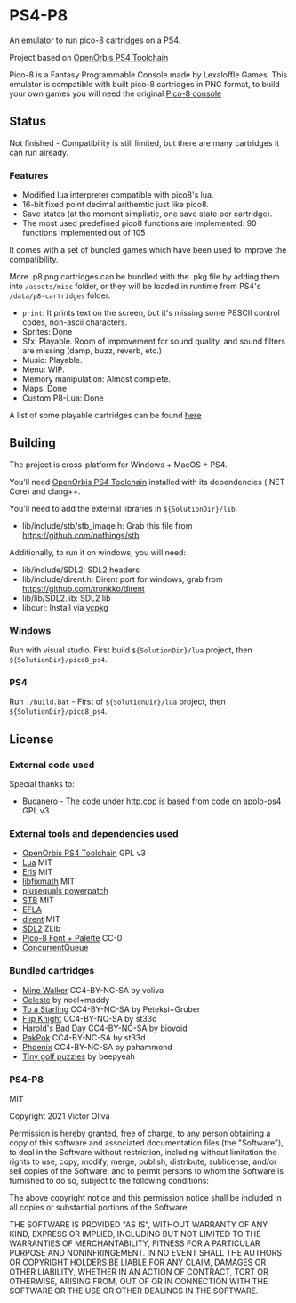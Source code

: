 # PS4-P8

An emulator to run pico-8 cartridges on a PS4.

Project based on [OpenOrbis PS4 Toolchain](https://github.com/OpenOrbis/OpenOrbis-PS4-Toolchain)

Pico-8 is a Fantasy Programmable Console made by Lexaloffle Games. This emulator is compatible with built pico-8 cartridges in PNG format, to build your own games you will need the original [Pico-8 console](https://www.lexaloffle.com/pico-8.php)

## Status

Not finished - Compatibility is still limited, but there are many cartridges it can run already.

### Features

- Modified lua interpreter compatible with pico8's lua.
- 16-bit fixed point decimal arithemtic just like pico8.
- Save states (at the moment simplistic, one save state per cartridge).
- The most used predefined pico8 functions are implemented: 90 functions implemented out of 105

It comes with a set of bundled games which have been used to improve the compatibility.

More .p8.png cartridges can be bundled with the .pkg file by adding them into `/assets/misc` folder, or they will be loaded in runtime from PS4's `/data/p8-cartridges` folder.

- `print`: It prints text on the screen, but it's missing some P8SCII control codes, non-ascii characters.
- Sprites: Done
- Sfx: Playable. Room of improvement for sound quality, and sound filters are missing (damp, buzz, reverb, etc.)
- Music: Playable.
- Menu: WIP.
- Memory manipulation: Almost complete.
- Maps: Done
- Custom P8-Lua: Done

A list of some playable cartridges can be found [here](https://github.com/voliva/ps4-p8/blob/main/PlayableCartridges.md)

## Building

The project is cross-platform for Windows + MacOS + PS4.

You'll need [OpenOrbis PS4 Toolchain](https://github.com/OpenOrbis/OpenOrbis-PS4-Toolchain) installed with its dependencies (.NET Core) and clang++.

You'll need to add the external libraries in `${SolutionDir}/lib`:

- lib/include/stb/stb_image.h: Grab this file from https://github.com/nothings/stb

Additionally, to run it on windows, you will need:

- lib/include/SDL2: SDL2 headers
- lib/include/dirent.h: Dirent port for windows, grab from https://github.com/tronkko/dirent
- lib/lib/SDL2.lib: SDL2 lib
- libcurl: Install via [vcpkg](https://curl.se/docs/install.html)

### Windows

Run with visual studio. First build `${SolutionDir}/lua` project, then `${SolutionDir}/pico8_ps4`.

### PS4

Run `./build.bat` - First of `${SolutionDir}/lua` project, then `${SolutionDir}/pico8_ps4`.

## License

### External code used

Special thanks to:

- Bucanero - The code under http.cpp is based from code on [apolo-ps4](https://github.com/bucanero/apollo-ps4) GPL v3

### External tools and dependencies used

- [OpenOrbis PS4 Toolchain](https://github.com/OpenOrbis/OpenOrbis-PS4-Toolchain) GPL v3
- [Lua](https://www.lua.org/) MIT
- [Eris](https://github.com/fnuecke/eris) MIT
- [libfixmath](https://code.google.com/archive/p/libfixmath/) MIT
- [plusequals powerpatch](http://lua-users.org/wiki/LuaPowerPatches)
- [STB](https://github.com/nothings/stb) MIT
- [EFLA](http://www.edepot.com/algorithm.html)
- [dirent](https://github.com/tronkko/dirent) MIT
- [SDL2](https://www.libsdl.org/) ZLib
- [Pico-8 Font + Palette](https://www.lexaloffle.com/pico-8.php?page=faq) CC-0
- [ConcurrentQueue](https://stackoverflow.com/a/26491017/1026619)

### Bundled cartridges

- [Mine Walker](https://www.lexaloffle.com/bbs/?tid=42395) CC4-BY-NC-SA by voliva
- [Celeste](https://www.lexaloffle.com/bbs/?tid=2145) by noel+maddy
- [To a Starling](https://www.lexaloffle.com/bbs/?tid=45958) CC4-BY-NC-SA by Peteksi+Gruber
- [Flip Knight](https://www.lexaloffle.com/bbs/?tid=40906) CC4-BY-NC-SA by st33d
- [Harold's Bad Day](https://www.lexaloffle.com/bbs/?pid=100973) CC4-BY-NC-SA by biovoid
- [PakPok](https://www.lexaloffle.com/bbs/?tid=35326) CC4-BY-NC-SA by st33d
- [Phoenix](https://www.lexaloffle.com/bbs/?tid=44727) CC4-BY-NC-SA by pahammond
- [Tiny golf puzzles](https://www.lexaloffle.com/bbs/?pid=79680) by beepyeah

### PS4-P8

MIT

Copyright 2021 Victor Oliva

Permission is hereby granted, free of charge, to any person obtaining a copy of this software and associated documentation files (the "Software"), to deal in the Software without restriction, including without limitation the rights to use, copy, modify, merge, publish, distribute, sublicense, and/or sell copies of the Software, and to permit persons to whom the Software is furnished to do so, subject to the following conditions:

The above copyright notice and this permission notice shall be included in all copies or substantial portions of the Software.

THE SOFTWARE IS PROVIDED "AS IS", WITHOUT WARRANTY OF ANY KIND, EXPRESS OR IMPLIED, INCLUDING BUT NOT LIMITED TO THE WARRANTIES OF MERCHANTABILITY, FITNESS FOR A PARTICULAR PURPOSE AND NONINFRINGEMENT. IN NO EVENT SHALL THE AUTHORS OR COPYRIGHT HOLDERS BE LIABLE FOR ANY CLAIM, DAMAGES OR OTHER LIABILITY, WHETHER IN AN ACTION OF CONTRACT, TORT OR OTHERWISE, ARISING FROM, OUT OF OR IN CONNECTION WITH THE SOFTWARE OR THE USE OR OTHER DEALINGS IN THE SOFTWARE.
